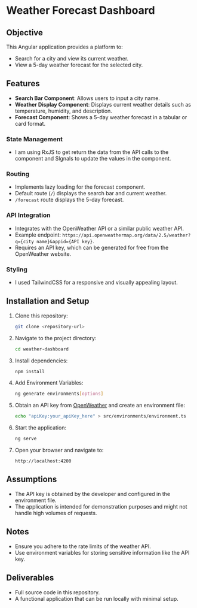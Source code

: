 # Weather Forecast Dashboard

## Objective
This Angular application provides a platform to:
- Search for a city and view its current weather.
- View a 5-day weather forecast for the selected city.

## Features
- **Search Bar Component**: Allows users to input a city name.
- **Weather Display Component**: Displays current weather details such as temperature, humidity, and description.
- **Forecast Component**: Shows a 5-day weather forecast in a tabular or card format.

### State Management
- I am using RxJS to get return the data from the API calls to the component and SIgnals to update the values in the component.

### Routing
- Implements lazy loading for the forecast component.
- Default route (`/`) displays the search bar and current weather.
- `/forecast` route displays the 5-day forecast.

### API Integration
- Integrates with the OpenWeather API or a similar public weather API.
- Example endpoint: `https://api.openweathermap.org/data/2.5/weather?q={city name}&appid={API key}`.
- Requires an API key, which can be generated for free from the OpenWeather website.


### Styling
- I used TailwindCSS for a responsive and visually appealing layout.

## Installation and Setup
1. Clone this repository:
   ```bash
   git clone <repository-url>
   ```
2. Navigate to the project directory:
   ```bash
   cd weather-dashboard
   ```
3. Install dependencies:
   ```bash
   npm install
   ```
4. Add Environment Variables:
   ```bash
   ng generate environments[options]
   ```
5. Obtain an API key from [OpenWeather](https://openweathermap.org/) and create an environment file:
   ```bash
   echo "apiKey:your_apiKey_here" > src/environments/environment.ts
   ```
6. Start the application:
   ```bash
   ng serve
   ```
7. Open your browser and navigate to:
   ```
   http://localhost:4200
   ```

## Assumptions
- The API key is obtained by the developer and configured in the environment file.
- The application is intended for demonstration purposes and might not handle high volumes of requests.

## Notes
- Ensure you adhere to the rate limits of the weather API.
- Use environment variables for storing sensitive information like the API key.

## Deliverables
- Full source code in this repository.
- A functional application that can be run locally with minimal setup.

